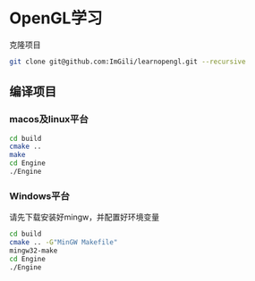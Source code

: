# OpenGL学习
克隆项目
```bash
git clone git@github.com:ImGili/learnopengl.git --recursive
```

## 编译项目
### macos及linux平台
```bash
cd build 
cmake ..
make
cd Engine
./Engine
```
### Windows平台
请先下载安装好mingw，并配置好环境变量
```bash
cd build 
cmake .. -G"MinGW Makefile"
mingw32-make
cd Engine
./Engine
```